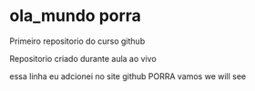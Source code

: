 # ola_mundo porra
 Primeiro repositorio do curso github

 Repositorio criado durante aula ao vivo


 essa linha eu adcionei no site github
 PORRA vamos we will see
